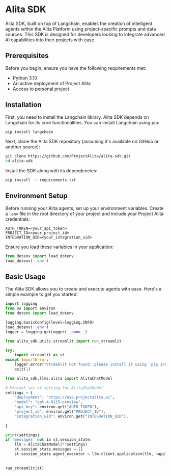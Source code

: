 Alita SDK
=========

Alita SDK, built on top of Langchain, enables the creation of intelligent agents within the Alita Platform using project-specific prompts and data sources. This SDK is designed for developers looking to integrate advanced AI capabilities into their projects with ease.

Prerequisites
-------------

Before you begin, ensure you have the following requirements met:

*   Python 3.10
*   An active deployment of Project Alita
*   Access to personal project

Installation
------------

First, you need to install the Langchain library. Alita SDK depends on Langchain for its core functionalities. You can install Langchain using pip:

```bash
pip install langchain
```

Next, clone the Alita SDK repository (assuming it's available on GitHub or another source):


```bash
git clone https://github.com/ProjectAlita/alita-sdk.git
cd alita-sdk
```

Install the SDK along with its dependencies:

```bash
pip install -r requirements.txt
```

Environment Setup
-----------------

Before running your Alita agents, set up your environment variables. Create a `.env` file in the root directory of your project and include your Project Alita credentials:

```.env
AUTH_TOKEN=<your_api_token>
PROJECT_ID=<your_project_id> 
INTEGRATION_UID=<your_integration_uid>
```

Ensure you load these variables in your application:


```python
from dotenv import load_dotenv 
load_dotenv('.env')
```

Basic Usage
-----------

The Alita SDK allows you to create and execute agents with ease. Here's a simple example to get you started:


```python
import logging
from os import environ
from dotenv import load_dotenv

logging.basicConfig(level=logging.INFO)
load_dotenv('.env')
logger = logging.getLogger(__name__)

from alita_sdk.utils.streamlit import run_streamlit

try:
    import streamlit as st
except ImportError:
    logger.error("Streamlit not found, please install it using `pip install streamlit`")
    exit(1)

from alita_sdk.llms.alita import AlitaChatModel
            
# Minimal set of setting for AlitaChatModel
settings = {
    "deployment": "https://eye.projectalita.ai",
    "model": "gpt-4-0125-preview",
    "api_key": environ.get("AUTH_TOKEN"),
    "project_id": environ.get("PROJECT_ID"),
    "integration_uid": environ.get("INTEGRATION_UID"),
    
}

print(settings)
if 'messages' not in st.session_state:
    llm = AlitaChatModel(**settings)
    st.session_state.messages = []
    st.session_state.agent_executor = llm.client.application(llm, <application_id>, <application_version_id>)
    
 
run_streamlit(st)

```